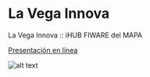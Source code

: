 # La Vega Innova
La Vega Innova :: iHUB FIWARE del MAPA

[Presentación en línea](http://tiny.cc/0iofvz)

![alt text](https://github.com/jcheca/lavegainnova/blob/main/lavegaFormacion.png "LaVega Innova Formación")
